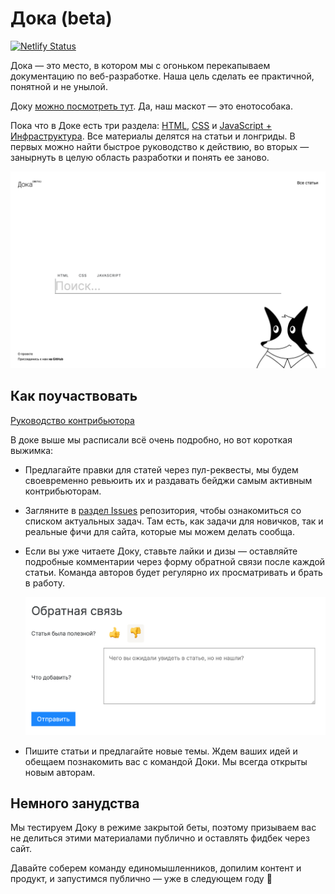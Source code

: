# Дока (beta)

[![Netlify Status](https://api.netlify.com/api/v1/badges/9300eb3b-475b-41b4-9013-6ce1984c6733/deploy-status)](https://app.netlify.com/sites/y-doka/deploys)

Дока — это место, в котором мы с огоньком перекапываем документацию по веб-разработке. Наша цель сделать ее практичной, понятной и не унылой.

Доку [можно посмотреть тут](https://y-doka.site/). Да, наш маскот — это енотособака.

Пока что в Доке есть три раздела: [HTML](https://y-doka.site/posts/html/), [CSS](https://y-doka.site/posts/css/) и [JavaScript + Инфраструктура](https://y-doka.site/posts/js/). Все материалы делятся на статьи и лонгриды. В первых можно найти быстрое руководство к действию, во вторых — занырнуть в целую область разработки и понять ее заново.

![Главная страница](./src/assets/images/github/mainpage.png)

## Как поучаствовать

[Руководство контрибьютора](./Contributing.md)

В доке выше мы расписали всё очень подробно, но вот короткая выжимка:

- Предлагайте правки для статей через пул-реквесты, мы будем своевременно ревьюить их и раздавать бейджи самым активным контрибьюторам.
- Загляните в [раздел Issues](https://github.com/Y-Doka/y-doka.site/issues) репозитория, чтобы ознакомиться со списком актуальных задач. Там есть, как задачи для новичков, так и реальные фичи для сайта, которые мы можем делать сообща.
- Если вы уже читаете Доку, ставьте лайки и дизы — оставляйте подробные комментарии через форму обратной связи после каждой статьи. Команда авторов будет регулярно их просматривать и брать в работу.

  ![Форма обратной связи](./src/assets/images/github/feedback.png)

- Пишите статьи и предлагайте новые темы. Ждем ваших идей и обещаем познакомить вас с командой Доки. Мы всегда открыты новым авторам.

## Немного занудства

Мы тестируем Доку в режиме закрытой беты, поэтому призываем вас не делиться этими материалами публично и оставлять фидбек через сайт.

Давайте соберем команду единомышленников, допилим контент и продукт, и запустимся публично — уже в следующем году **🙌**
